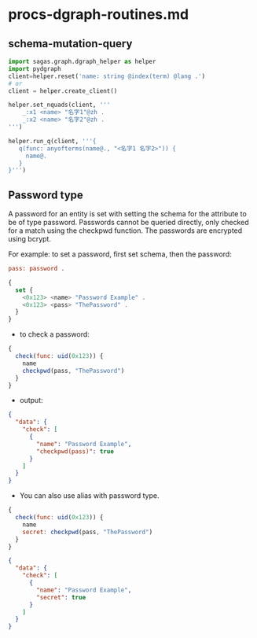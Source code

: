 # procs-dgraph-routines.md
## schema-mutation-query
```python
import sagas.graph.dgraph_helper as helper
import pydgraph
client=helper.reset('name: string @index(term) @lang .')
# or
client = helper.create_client()

helper.set_nquads(client, '''
    _:x1 <name> "名字1"@zh .
    _:x2 <name> "名字2"@zh .
''')

helper.run_q(client, '''{
   q(func: anyofterms(name@., "<名字1 名字2>")) {
     name@.
   }
}''')
```

## Password type
A password for an entity is set with setting the schema for the attribute to be of type password. Passwords cannot be queried directly, only checked for a match using the checkpwd function. The passwords are encrypted using bcrypt.

For example: to set a password, first set schema, then the password:

```ini
pass: password .
```
```js
{
  set {
    <0x123> <name> "Password Example" .
    <0x123> <pass> "ThePassword" .
  }
}
```
+ to check a password:

```js
{
  check(func: uid(0x123)) {
    name
    checkpwd(pass, "ThePassword")
  }
}
```
+ output:

```json
{
  "data": {
    "check": [
      {
        "name": "Password Example",
        "checkpwd(pass)": true
      }
    ]
  }
}
```
+ You can also use alias with password type.

```js
{
  check(func: uid(0x123)) {
    name
    secret: checkpwd(pass, "ThePassword")
  }
}
```
```json
{
  "data": {
    "check": [
      {
        "name": "Password Example",
        "secret": true
      }
    ]
  }
}
```


